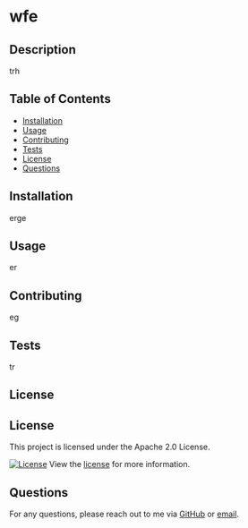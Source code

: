 
# wfe

## Description

trh

## Table of Contents
- [Installation](#installation)
- [Usage](#usage)
- [Contributing](#contributing)
- [Tests](#tests)
- [License](#license)
- [Questions](#questions)

## Installation

erge

## Usage

er

## Contributing

eg

## Tests

tr

## License


## License

This project is licensed under the Apache 2.0 License.

[![License](https://img.shields.io/badge/License-Apache%202.0-brightgreen.svg)](https://opensource.org/licenses/Apache%202.0)
View the [license](https://opensource.org/licenses/Apache%202.0) for more information.


## Questions

For any questions, please reach out to me via [GitHub](https://github.com/rth) or [email](mailto:rthrth).
